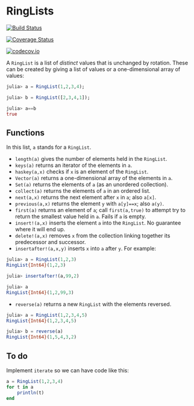 # RingLists


[![Build Status](https://travis-ci.org/scheinerman/RingLists.jl.svg?branch=master)](https://travis-ci.org/scheinerman/RingLists.jl)

[![Coverage Status](https://coveralls.io/repos/scheinerman/RingLists.jl/badge.svg?branch=master&service=github)](https://coveralls.io/github/scheinerman/RingLists.jl?branch=master)

[![codecov.io](http://codecov.io/github/scheinerman/RingLists.jl/coverage.svg?branch=master)](http://codecov.io/github/scheinerman/RingLists.jl?branch=master)

A `RingList` is a list of *distinct* values that is
unchanged by rotation. These can be created by giving a list of values
or a one-dimensional array of values:
```julia
julia> a = RingList(1,2,3,4);

julia> b = RingList([2,3,4,1]);

julia> a==b
true
```

## Functions

In this list, `a` stands for a `RingList`.

* `length(a)` gives the number of elements held in the `RingList`.
* `keys(a)` returns an iterator of the elements in `a`.
* `haskey(a,x)` checks if `x` is an element of the `RingList`.
* `Vector(a)` returns a one-dimensional array of
the elements in `a`.
* `Set(a)` returns the elements of `a` (as an unordered collection).
* `collect(a)` returns the elements of `a` in an ordered list. 
* `next(a,x)` returns the next element after `x` in `a`; also `a[x]`.
* `previous(a,x)` returns the element `y` with `a[y]==x`; also `a(y)`.
* `first(a)` returns an element of `a`; call `first(a,true)` to attempt try to
return the smallest value held in `a`. Fails if `a` is empty.
* `insert!(a,x)` inserts the element `a` into the `RingList`. No guarantee where it will end up.
* `delete!(a,x)` removes `x` from the collection linking together its
predecessor and successor.
* `insertafter!(a,x,y)` inserts `x` into `a` after `y`. For example:

```julia
julia> a = RingList(1,2,3)
RingList{Int64}(1,2,3)

julia> insertafter!(a,99,2)

julia> a
RingList{Int64}(1,2,99,3)
```

* `reverse(a)` returns a new `RingList` with the elements reversed.

```julia
julia> a = RingList(1,2,3,4,5)
RingList{Int64}(1,2,3,4,5)

julia> b = reverse(a)
RingList{Int64}(1,5,4,3,2)
```


## To do


Implement `iterate` so we can have code like this:
```julia
a = RingList(1,2,3,4)
for t in a 
    println(t)
end
```